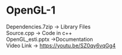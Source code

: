 # OpenGL-1

Dependencies.7zip -> Library Files </br>
Source.cpp        -> Code in c++ </br>
OpenGL_esti.pptx  ->Documentation </br>
Video Link  -> https://youtu.be/SZ0qy6vqGg4 </br>
